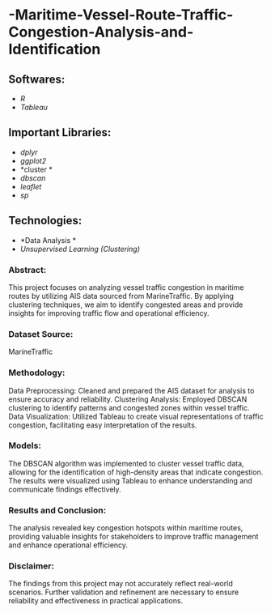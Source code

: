 # -Maritime-Vessel-Route-Traffic-Congestion-Analysis-and-Identification

## Softwares: 
- *R*
- *Tableau*

## Important Libraries: 
- *dplyr*
- *ggplot2*
- *cluster *
- *dbscan*
- *leaflet*
- *sp*

## Technologies: 
- *Data Analysis *
- *Unsupervised Learning (Clustering)*

### Abstract: 
This project focuses on analyzing vessel traffic congestion in maritime routes by utilizing AIS data sourced from MarineTraffic. By applying clustering techniques, we aim to identify congested areas and provide insights for improving traffic flow and operational efficiency.

### Dataset Source: 
MarineTraffic

### Methodology:
Data Preprocessing: Cleaned and prepared the AIS dataset for analysis to ensure accuracy and reliability.
Clustering Analysis: Employed DBSCAN clustering to identify patterns and congested zones within vessel traffic.
Data Visualization: Utilized Tableau to create visual representations of traffic congestion, facilitating easy interpretation of the results.

### Models: 
The DBSCAN algorithm was implemented to cluster vessel traffic data, allowing for the identification of high-density areas that indicate congestion. The results were visualized using Tableau to enhance understanding and communicate findings effectively.

### Results and Conclusion: 
The analysis revealed key congestion hotspots within maritime routes, providing valuable insights for stakeholders to improve traffic management and enhance operational efficiency.

### Disclaimer: 
The findings from this project may not accurately reflect real-world scenarios. Further validation and refinement are necessary to ensure reliability and effectiveness in practical applications.

